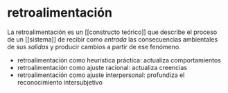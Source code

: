 # retroalimentación
La retroalimentación es un [[constructo teórico]] que describe el proceso de un [[sistema]] de recibir como *entrada* las consecuencias ambientales de sus *salidas* y producir cambios a partir de ese fenómeno.

- retroalimentación como heurística práctica: actualiza comportamientos
- retroalimentación como ajuste racional: actualiza creencias
- retroalimentación como ajuste interpersonal: profundiza el reconocimiento intersubjetivo
